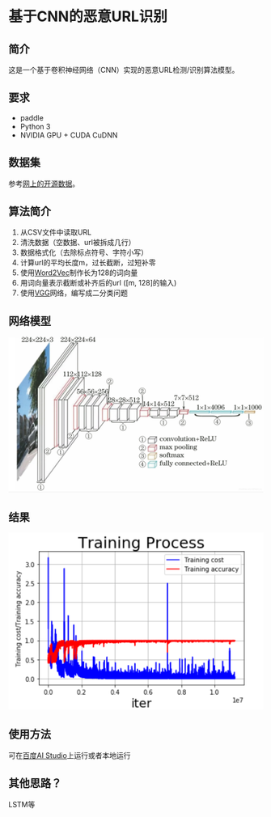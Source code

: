 # 基于CNN的恶意URL识别


## 简介
这是一个基于卷积神经网络（CNN）实现的恶意URL检测/识别算法模型。


## 要求
- paddle
- Python 3
- NVIDIA GPU + CUDA CuDNN

## 数据集
参考[网上的开源数据](https://blog.csdn.net/xyh_qianxiao/article/details/115912690)。

## 算法简介
1. 从CSV文件中读取URL
2. 清洗数据（空数据、url被拆成几行）
3. 数据格式化（去除标点符号、字符小写）
4. 计算url的平均长度m，过长截断，过短补零
5. 使用[Word2Vec](https://en.wikipedia.org/wiki/Word2vec)制作长为128的词向量
6. 用词向量表示截断或补齐后的url ([m, 128]的输入)
7. 使用[VGG](https://arxiv.org/abs/1409.1556)网络，编写成二分类问题

## 网络模型
<img src=./vgg.png />

## 结果
<img src=./result.png />


## 使用方法
可在[百度AI Studio](https://aistudio.baidu.com/aistudio/index)上运行或者本地运行

## 其他思路？
LSTM等